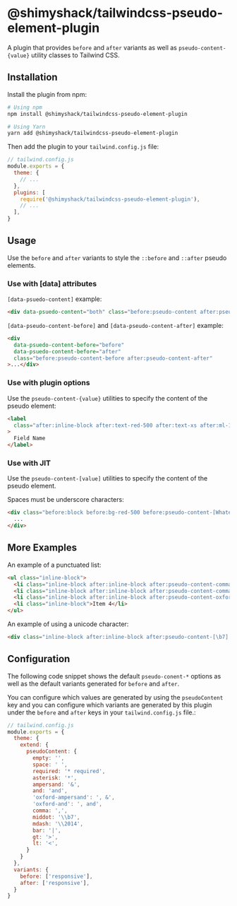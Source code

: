 # @shimyshack/tailwindcss-pseudo-element-plugin

A plugin that provides `before` and `after` variants as well as `pseudo-content-{value}` utility classes to Tailwind CSS.


## Installation

Install the plugin from npm:

```sh
# Using npm
npm install @shimyshack/tailwindcss-pseudo-element-plugin

# Using Yarn
yarn add @shimyshack/tailwindcss-pseudo-element-plugin
```

Then add the plugin to your `tailwind.config.js` file:

```js
// tailwind.config.js
module.exports = {
  theme: {
    // ...
  },
  plugins: [
    require('@shimyshack/tailwindcss-pseudo-element-plugin'),
    // ...
  ],
}
```

## Usage

Use the `before` and `after` variants to style the `::before` and `::after` pseudo elements.

### Use with [data] attributes

`[data-psuedo-content]` example:

```html
<div data-psuedo-content="both" class="before:pseudo-content after:pseudo-content">...</div>
```

`[data-pseudo-content-before]` and `[data-pseudo-content-after]` example:

```html
<div
  data-psuedo-content-before="before"
  data-psuedo-content-before="after"
  class="before:pseudo-content-before after:pseudo-content-after"
>...</div>
```

### Use with plugin options

Use the `pseudo-content-{value}` utilities to specify the content of the pseudo element:

```html
<label
  class="after:inline-block after:text-red-500 after:text-xs after:ml-1 after:font-bold after:pseudo-content-asterisk xl:after:pseudo-content-required"
>
  Field Name
</label>
```

### Use with JIT

Use the `pseudo-content-[value]` utilities to specify the content of the pseudo element.

Spaces must be underscore characters:

```html
<div class="before:block before:bg-red-500 before:pseudo-content-[Whatever_you_want_to_say]">
  ...
</div>
```

## More Examples

An example of a punctuated list:

```html
<ul class="inline-block">
  <li class="inline-block after:inline-block after:pseudo-content-comma after:mr-1">Item 1</li>
  <li class="inline-block after:inline-block after:pseudo-content-comma after:mr-1">Item 2</li>
  <li class="inline-block after:inline-block after:pseudo-content-oxford-ampersand after:mr-1">Item 3</li>
  <li class="inline-block">Item 4</li>
</ul>
```

An example of using a unicode character:

```html
<div class="inline-block after:inline-block after:pseudo-content-[\b7] after:mx-1">...</div>
```

## Configuration

The following code snippet shows the default `pseudo-conent-*` options as well as the default variants generated for `before` and `after`.

You can configure which values are generated by using the `pseudoContent` key and you can configure which variants are generated by this plugin under the `before` and `after` keys in your `tailwind.config.js` file.:

```js
// tailwind.config.js
module.exports = {
  theme: {
    extend: {
      pseudoContent: {
        empty: '',
        space: ' ',
        required: '* required',
        asterisk: '*',
        ampersand: '&',
        and: 'and',
        'oxford-ampersand': ', &',
        'oxford-and': ', and',
        comma: ',',
        middot: '\\b7',
        mdash: '\\2014',
        bar: '|',
        gt: '>',
        lt: '<',
      }
    }
  },
  variants: {
    before: ['responsive'],
    after: ['responsive'],
  }
}
```
